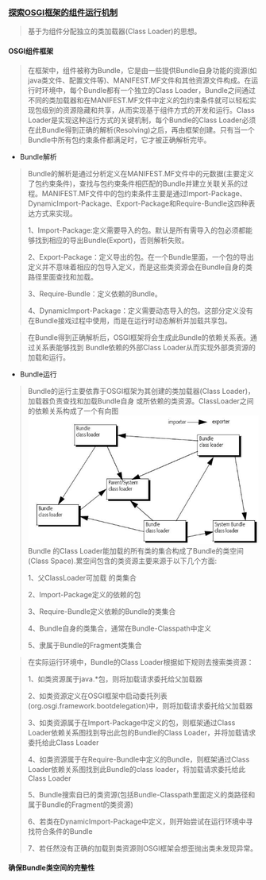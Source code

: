 ### [探索OSGI框架的组件运行机制](https://www.ibm.com/developerworks/cn/java/j-lo-osgi/index.html)
>基于为组件分配独立的类加载器(Class Loader)的思想。

#### OSGI组件框架
> 在框架中，组件被称为Bundle，它是由一些提供Bundle自身功能的资源(如java类文件、配置文件等)、MANIFEST.MF文件和其他资源文件构成。在运行时环境中，每个Bundle都有一个独立的Class Loader，Bundle之间通过不同的类加载器和在MANIFEST.MF文件中定义的包约束条件就可以轻松实现包级别的资源隐藏和共享，从而实现基于组件方式的开发和运行。Class Loader是实现这种运行方式的关键机制，每个Bundle的Class Loader必须在此Bundle得到正确的解析(Resolving)之后，再由框架创建。只有当一个Bundle中所有包约束条件都满足时，它才被正确解析完毕。

* Bundle解析
> Bundle的解析是通过分析定义在MANIFEST.MF文件中的元数据(主要定义了包约束条件)，查找与包约束条件相匹配的Bundle并建立关联关系的过程。MANIFEST.MF文件中的包约束条件主要是通过Import-Package、DynamicImport-Package、Export-Package和Require-Bundle这四种表达方式来实现。<p>
1、Import-Package:定义需要导入的包。默认是所有需导入的包必须都能够找到相应的导出Bundle(Export)，否则解析失败。<p>
2、Export-Package：定义导出的包。在一个Bundle里面，一个包的导出定义并不意味着相应的包导入定义，而是这些类资源会在Bundle自身的类路径里面查找和加载。<p>
3、Require-Bundle：定义依赖的Bundle。<p>
4、DynamicImport-Package：定义需要动态导入的包。这部分定义没有在Bundle接戏过程中使用，而是在运行时动态解析并加载共享包。<p>

> 在Bundle得到正确解析后，OSGI框架将会生成此Bundle的依赖关系表。通过关系表能够找到 Bundle依赖的外部Class Loader从而实现外部类资源的加载和运行。

* Bundle运行
> Bundle的运行主要依靠于OSGI框架为其创建的类加载器(Class Loader)，加载器负责查找和加载Bundle自身 或所依赖的类资源。ClassLoader之间的依赖关系构成了一个有向图![Bundle中ClassLoader之间的依赖关系有向图](/doc/image/OSGI_Bundle_digraph.png)
Bundle 的Class Loader能加载的所有类的集合构成了Bundle的类空间(Class Space).累空间包含的类资源主要来源于以下几个方面:<p>
1、父ClassLoader可加载 的类集合<p>
2、Import-Package定义的依赖的包<p>
3、Require-Bundle定义依赖的Bundle的类集合<p>
4、Bundle自身的类集合，通常在Bundle-Classpath中定义<p>
5、隶属于Bundle的Fragment类集合<p>

> 在实际运行环境中，Bundle的Class Loader根据如下规则去搜索类资源：<p>
1、如类资源属于java.*包，则将加载请求委托给父加载器<p>
2、如类资源定义在OSGI框架中启动委托列表(org.osgi.framework.bootdelegation)中，则将加载请求委托给父加载器<p>
3、如类资源属于在Import-Package中定义的包，则框架通过Class Loader依赖关系图找到导出此包的Bundle的Class Loader，并将加载请求委托给此Class Loader<p>
4、如类资源属于在Require-Bundle中定义的Bundle，则框架通过Class Loader依赖关系图找到此Bundle的class loader，将加载请求委托给此Class Loader<p>
5、Bundle搜索自已的类资源(包括Bundle-Classpath里面定义的类路径和属于Bundle的Fragment的类资源)<p>
6、若类在DynamicImport-Package中定义，则开始尝试在运行环境中寻找符合条件的Bundle<p>
7、若任然没有正确的加载到类资源则OSGI框架会想歪抛出类未发现异常。

#### 确保Bundle类空间的完整性
> 